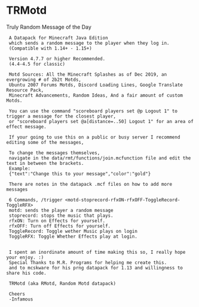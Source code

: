 # TRMotd
Truly Random Message of the Day

     A Datapack for Minecraft Java Edition
     which sends a random message to the player when they log in.
     (Compatible with 1.14+ - 1.15+)

     Version 4.7.7 or higher Recommended.
     (4.4-4.5 for classic)
     
     Motd Sources: All the Minecraft Splashes as of Dec 2019, an evergrowing # of 2b2t Motds, 
     Ubuntu 2007 Forums Motds, Discord Loading Lines, Google Translate Resource Pack, 
     Minecraft Advancements, Random Ideas, And a fair amount of custom Motds.

     You can use the command "scoreboard players set @p Logout 1" to trigger a message for the closest player,
     or "scoreboard players set @a[distance=..50] Logout 1" for an area of effect message.

     If your going to use this on a public or busy server I recommend editing some of the messages,

     To change the messages themselves, 
     navigate in the data/rmt/functions/join.mcfunction file and edit the text in between the brackets.
     Example:
     {"text":"Change this to your message","color":"gold"}
     
     There are notes in the datapack .mcf files on how to add more messages

     6 Commands, /trigger <motd-stoprecord-rfxON-rfxOFF-ToggleRecord-ToggleRFX>
     motd: sends the player a random message
     stoprecord: stops the music that plays.
     rfxON: Turn on Effects for yourself.
     rfxOFF: Turn off Effects for yourself.
     ToggleRecord: Toggle wether Music plays on login
     ToggleRFX: Toggle Whether Effects play at login.


     I spent an inordinate amount of time making this so, I really hope your enjoy. :)
     Special Thanks to M.R. Programs for helping me create this.
     and to mcskware for his prng datapack for 1.13 and willingness to share his code.

     TRMotd (aka RMotd, Random Motd datapack)

     Cheers 
     -Infamous 
